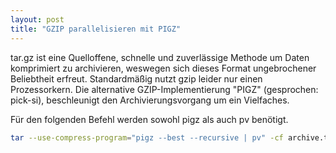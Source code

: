 ```yaml
---
layout: post
title: "GZIP parallelisieren mit PIGZ"
---
```


tar.gz ist eine Quelloffene, schnelle und zuverlässige Methode um Daten komprimiert zu archivieren, weswegen sich dieses Format
ungebrochener Beliebtheit erfreut. Standardmäßig nutzt gzip leider nur einen Prozessorkern. Die alternative GZIP-Implementierung "PIGZ" (gesprochen: pick-si), 
beschleunigt den Archivierungsvorgang um ein Vielfaches.

Für den folgenden Befehl werden sowohl pigz als auch pv benötigt.

```bash
tar --use-compress-program="pigz --best --recursive | pv" -cf archive.tar.gz
```
